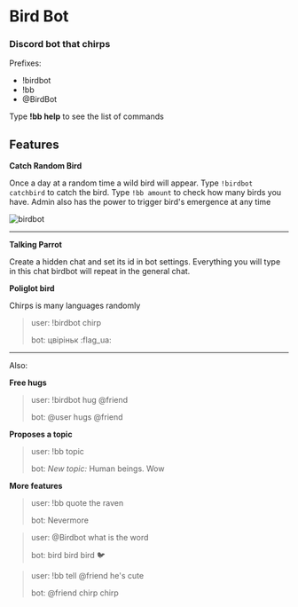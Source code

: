 # Bird Bot

### Discord bot that chirps

Prefixes: 

- !birdbot
- !bb
- @BirdBot

Type **!bb help** to see the list of commands

## Features

**Catch Random Bird**

Once a day at a random time a wild bird will appear. 
Type `!birdbot catchbird` to catch the bird. Type `!bb amount` to check how many birds you have. Admin also has the power to trigger bird's emergence at any time

![birdbot](https://d3dehtdmp2rwcw.cloudfront.net/ms_260778/RRJXIthHcWV276RAIpdP5X8haEInWT/%2523chat%2B2021-03-15%2B16-15-58.png?Expires=1615822200&Signature=LOI~a2AwgIaunPQKLEheGufNuP~rdDdxkgoAKDmYfQVWLdOxVh4dFWcLWzp8FhFKRuq9VzX5-bNuZb3uLa~A6PZmNQVwMGbtbO0G-q0II1fY3JC9dUYJwm7CbUC9zcSw0aQMZiNjUriBaZrdxPdJXTyk3MFyi-F2FFFX2VLIqnEDpLBqE9dt2avaEjjTQSwV67yx8vjKWAVVEzizuGyTO2fYYoHBdLsHMhWQaKDsSkwxOpJ~jwuvKUTusPeO~AjLb4R2wSK2S90M-l1dLsUvpwhvn3fR0bQYVzK46v2wIoXtlbAMebOG9rCux4InKqvbfcpio23-kZQpGTGxC2HjZw__&Key-Pair-Id=APKAJBCGYQYURKHBGCOA)

----------------------
**Talking Parrot**

Create a hidden chat and set its id in bot settings. Everything you will type in this chat birdbot will repeat in the general chat.

**Poliglot bird**

Chirps is many languages randomly

>user: !birdbot chirp
>
>bot: цвіріньк :flag_ua:
----------------------------

Also:

**Free hugs**

>user: !birdbot hug @friend
>
>bot: @user hugs @friend

**Proposes a topic** 
 
 >user: !bb topic
 > 
 >bot: *New topic:* Human beings. Wow

**More features**

 >user: !bb quote the raven
 > 
 >bot: Nevermore

 >user: @Birdbot what is the word
 > 
 >bot: bird bird bird :bird:

 >user: !bb tell @friend he's cute
 > 
 >bot: @friend chirp chirp




